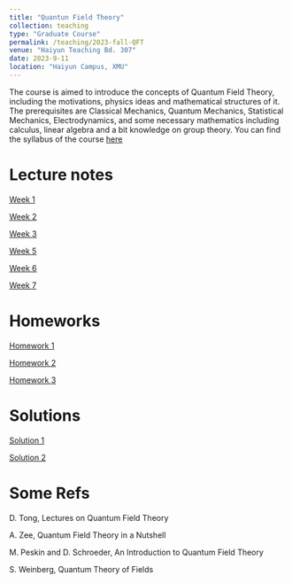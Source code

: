 ```yaml
---
title: "Quantun Field Theory"
collection: teaching
type: "Graduate Course"
permalink: /teaching/2023-fall-QFT
venue: "Haiyun Teaching Bd. 307"
date: 2023-9-11
location: "Haiyun Campus, XMU"
---
```


The course is aimed to introduce the concepts of Quantum Field Theory, including the motivations, physics ideas and mathematical structures of it. The prerequisites are Classical Mechanics, Quantum Mechanics, Statistical Mechanics, Electrodynamics, and some necessary mathematics including calculus, linear algebra and a bit knowledge on group theory. You can find the syllabus of the course [here](https://playdaye.github.io/saltyeggache/files/Syllabus.pdf)

Lecture notes
======
[Week 1](https://www.jianguoyun.com/p/DVWVWDsQj6P9CxjcyJoF)

[Week 2](https://www.jianguoyun.com/p/DZiw-bMQj6P9CxjryJoF)

[Week 3](https://www.jianguoyun.com/p/DWKoejcQj6P9CxjM95sFIAA)

[Week 5](https://www.jianguoyun.com/p/DVYTUX8Qj6P9Cxibv50FIAA)

[Week 6](https://www.jianguoyun.com/p/DSIXvL8Qj6P9CxiL0p4FIAA)

[Week 7](https://www.jianguoyun.com/p/DVJhEZsQj6P9Cxi8nKAFIAA)








Homeworks
======
[Homework 1](https://playdaye.github.io/saltyeggache/files/HW1.pdf)

[Homework 2](https://playdaye.github.io/saltyeggache/files/HW2.pdf)

[Homework 3](https://playdaye.github.io/saltyeggache/files/HW3.pdf)






Solutions
======
[Solution 1](https://playdaye.github.io/saltyeggache/files/Sol1.pdf)

[Solution 2](https://playdaye.github.io/saltyeggache/files/Sol2.pdf)






Some Refs
======
D. Tong, Lectures on Quantum Field Theory

A. Zee, Quantum Field Theory in a Nutshell

M. Peskin and D. Schroeder, An Introduction to Quantum Field Theory

S. Weinberg, Quantum Theory of Fields

